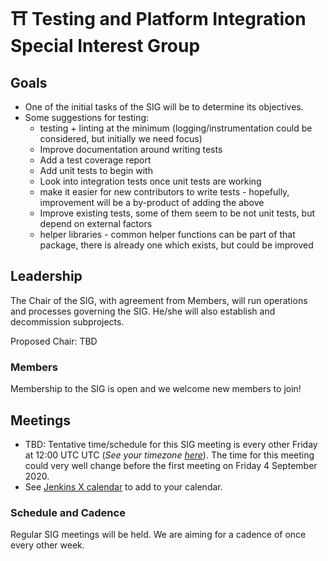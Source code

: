 # ⛩ Testing and Platform Integration Special Interest Group

## Goals
* One of the initial tasks of the SIG will be to determine its objectives.
* Some suggestions for testing: 
    * testing + linting at the minimum (logging/instrumentation could be considered, but initially we need focus)
    * Improve documentation around writing tests
    * Add a test coverage report
    * Add unit tests to begin with
    * Look into integration tests once unit tests are working
    * make it easier for new contributors to write tests - hopefully, improvement will be a by-product of adding the above
    * Improve existing tests, some of them seem to be not unit tests, but depend on external factors
    * helper libraries - common helper functions can be part of that package, there is already one which exists, but could be improved

## Leadership

The Chair of the SIG, with agreement from Members, will run operations and processes governing the SIG. He/she will also establish and decommission subprojects.

Proposed Chair: TBD


### Members
Membership to the SIG is open and we welcome new members to join!

## Meetings
* TBD: Tentative time/schedule for this SIG meeting is every other Friday at 12:00 UTC UTC (*See your timezone [here](https://time.is/1200_in_UTC)*). The time for this meeting could very well change before the first meeting on Friday 4 September 2020.
* See [Jenkins X calendar](https://jenkins-x.io/community/calendar/) to add to your calendar.

### Schedule and Cadence
Regular SIG meetings will be held. We are aiming for a cadence of once every other week. 

